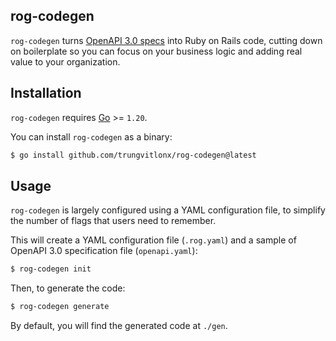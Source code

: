 ## rog-codegen

`rog-codegen` turns [OpenAPI 3.0 specs](https://github.com/OAI/OpenAPI-Specification/blob/main/versions/3.0.3.md) into Ruby on Rails code, cutting down on boilerplate so you can focus on your business logic and adding real value to your organization.

## Installation

`rog-codegen` requires [Go](https://go.dev/dl/) >= `1.20`.

You can install `rog-codegen` as a binary:

```bash
$ go install github.com/trungvitlonx/rog-codegen@latest
```

## Usage

`rog-codegen` is largely configured using a YAML configuration file, to simplify the number of flags that users need to remember.

This will create a YAML configuration file (`.rog.yaml`) and a sample of OpenAPI 3.0 specification file (`openapi.yaml`):

```bash
$ rog-codegen init
```

Then, to generate the code:

```bash
$ rog-codegen generate
```
By default, you will find the generated code at `./gen`.
